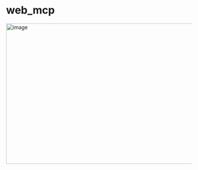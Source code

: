 # web_mcp

<img width="679" height="382" alt="image" src="https://github.com/user-attachments/assets/6a050161-e5eb-40b7-acf3-eeee4533d37a" />
